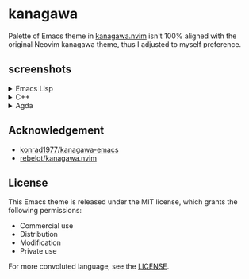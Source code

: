 # kanagawa
Palette of Emacs theme in [kanagawa.nvim](https://github.com/rebelot/kanagawa.nvim) isn't 100% aligned with the original Neovim kanagawa theme, thus I adjusted to myself preference.

## screenshots

<details>
    <summary markdown="span">Emacs Lisp</summary>

| Emacs Lisp                        |
| ----------------------------------|
| ![Elisp](./screenshots/Elisp.png) |

</details>

<details>
    <summary markdown="span">C++</summary>

| C++                          |
| -----------------------------|
| ![Cpp](./screenshots/Cpp.png)|
  
</details>

<details>
    <summary markdown="span">Agda</summary>

| Agda                           |
| -------------------------------|
| ![Agda](./screenshots/Agda.png)|

</details>

## Acknowledgement

- [konrad1977/kanagawa-emacs](https://github.com/konrad1977/kanagawa-emacs)
- [rebelot/kanagawa.nvim](https://github.com/rebelot/kanagawa.nvim)

## License

This Emacs theme is released under the MIT license, which grants the following permissions:

- Commercial use
- Distribution
- Modification
- Private use

For more convoluted language, see the [LICENSE](https://github.com/Meritamen/kanagawa-theme/blob/master/LICENSE).
